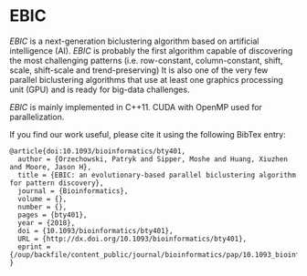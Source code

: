 # EBIC

*EBIC* is a next-generation biclustering algorithm based on artificial intelligence (AI).
*EBIC* is probably the first algorithm capable of discovering the most challenging patterns (i.e. row-constant, column-constant, shift, scale, shift-scale and trend-preserving)
It is also one of the very few parallel biclustering algorithms that use at least one graphics processing unit (GPU) and is ready for big-data challenges.

*EBIC* is mainly implemented in C++11. CUDA with OpenMP used for parallelization.


If you find our work useful, please cite it using the following BibTex entry:

```
@article{doi:10.1093/bioinformatics/bty401,
  author = {Orzechowski, Patryk and Sipper, Moshe and Huang, Xiuzhen and Moore, Jason H},
  title = {EBIC: an evolutionary-based parallel biclustering algorithm for pattern discovery},
  journal = {Bioinformatics},
  volume = {},
  number = {},
  pages = {bty401},
  year = {2018},
  doi = {10.1093/bioinformatics/bty401},
  URL = {http://dx.doi.org/10.1093/bioinformatics/bty401},
  eprint = {/oup/backfile/content_public/journal/bioinformatics/pap/10.1093_bioinformatics_bty401/3/bty401.pdf}
}
```

